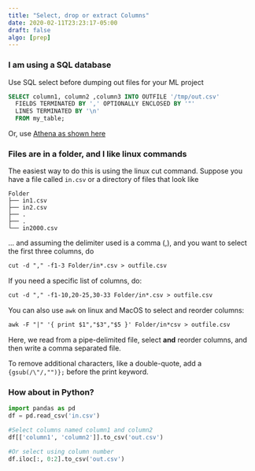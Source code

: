 ```yaml
---
title: "Select, drop or extract Columns"
date: 2020-02-11T23:23:17-05:00
draft: false
algo: [prep]
---
```


### I am using a SQL database

Use SQL select before dumping out files for your ML project

```SQL
SELECT column1, column2 ,column3 INTO OUTFILE '/tmp/out.csv'
  FIELDS TERMINATED BY ',' OPTIONALLY ENCLOSED BY '"'
  LINES TERMINATED BY '\n'
  FROM my_table;
```

Or, use [Athena as shown here](https://docs.aws.amazon.com/athena/latest/ug/querying.html)


### Files are in a folder, and I like linux commands

The easiest way to do this is using the linux cut command. Suppose you have a file called ```in.csv``` or a directory of files that look like 

```text
Folder
├── in1.csv
├── in2.csv
├── .
├── .
└── in2000.csv
```

... and assuming the delimiter used is a comma (,), and you want to select the first three columns, do

```html
cut -d "," -f1-3 Folder/in*.csv > outfile.csv
```

If you need a specific list of columns, do:

```html
cut -d "," -f1-10,20-25,30-33 Folder/in*.csv > outfile.csv
```

You can also use ```awk``` on linux and MacOS to select and reorder columns:

```html
awk -F "|" '{ print $1","$3","$5 }' Folder/in*csv > outfile.csv
```

Here, we read from a pipe-delimited file, select **and** reorder columns, and then write a comma separated file.

To remove additional characters, like a double-quote, add a ```{gsub(/\"/,"")};``` before the print keyword.

### How about in Python?
```python
import pandas as pd
df = pd.read_csv('in.csv')

#Select columns named column1 and column2
df[['column1', 'column2']].to_csv('out.csv')

#Or select using column number
df.iloc[:, 0:2].to_csv('out.csv')
```
